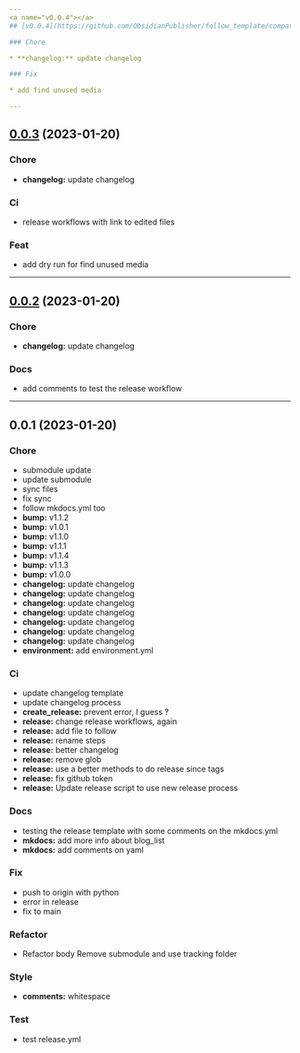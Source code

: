 ```yaml
---
<a name="v0.0.4"></a>
## [v0.0.4](https://github.com/ObsidianPublisher/follow_template/compare/0.0.3...v0.0.4) (2023-01-20)

### Chore

* **changelog:** update changelog

### Fix

* add find unused media

---
```

<a name="0.0.3"></a>
## [0.0.3](https://github.com/ObsidianPublisher/follow_template/compare/0.0.2...0.0.3) (2023-01-20)

### Chore

* **changelog:** update changelog

### Ci

* release workflows with link to edited files

### Feat

* add dry run for find unused media

---
<a name="0.0.2"></a>
## [0.0.2](https://github.com/ObsidianPublisher/follow_template/compare/0.0.1...0.0.2) (2023-01-20)

### Chore

* **changelog:** update changelog

### Docs

* add comments to test the release workflow

---
<a name="0.0.1"></a>
## 0.0.1 (2023-01-20)

### Chore

* submodule update
* update submodule
* sync files
* fix sync
* follow mkdocs.yml too
* **bump:** v1.1.2
* **bump:** v1.0.1
* **bump:** v1.1.0
* **bump:** v1.1.1
* **bump:** v1.1.4
* **bump:** v1.1.3
* **bump:** v1.0.0
* **changelog:** update changelog
* **changelog:** update changelog
* **changelog:** update changelog
* **changelog:** update changelog
* **changelog:** update changelog
* **changelog:** update changelog
* **changelog:** update changelog
* **environment:** add environment.yml

### Ci

* update changelog template
* update changelog process
* **create_release:** prevent error, I guess ?
* **release:** change release workflows, again
* **release:** add file to follow
* **release:** rename steps
* **release:** better changelog
* **release:** remove glob
* **release:** use a better methods to do release since tags
* **release:** fix github token
* **release:** Update release script to use new release process

### Docs

* testing the release template with some comments on the mkdocs.yml
* **mkdocs:** add more info about blog_list
* **mkdocs:** add comments on yaml

### Fix

* push to origin with python
* error in release
* fix to main

### Refactor

* Refactor body Remove submodule and use tracking folder

### Style

* **comments:** whitespace

### Test

* test release.yml

